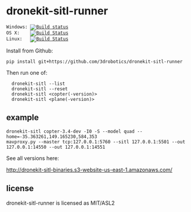 # dronekit-sitl-runner

<code>Windows: [![Build status](https://ci.appveyor.com/api/projects/status/github/3drobotics/dronekit-sitl-runner?branch=master&svg=true)](https://ci.appveyor.com/project/tcr3dr/dronekit-sitl-runner/branch/master)</code><br>
<code>OS X:&nbsp;&nbsp;&nbsp; [![Build Status](https://travis-ci.org/3drobotics/dronekit-sitl-runner.svg?branch=master)](https://travis-ci.org/3drobotics/dronekit-sitl-runner)</code><br>
<code>Linux:&nbsp;&nbsp; [![Build Status](https://circleci.com/gh/3drobotics/dronekit-sitl-runner.svg?style=shield)](https://circleci.com/gh/3drobotics/dronekit-sitl-runner)</code>

Install from Github:

```
pip install git+https://github.com/3drobotics/dronekit-sitl-runner
```

Then run one of:

```
  dronekit-sitl --list
  dronekit-sitl --reset
  dronekit-sitl <copter(-version)>
  dronekit-sitl <plane(-version)>
```

## example

```
dronekit-sitl copter-3.4-dev -I0 -S --model quad --home=-35.363261,149.165230,584,353
mavproxy.py --master tcp:127.0.0.1:5760 --sitl 127.0.0.1:5501 --out 127.0.0.1:14550 --out 127.0.0.1:14551
```

See all versions here:

<http://dronekit-sitl-binaries.s3-website-us-east-1.amazonaws.com/>

## license

dronekit-sitl-runner is licensed as MIT/ASL2
